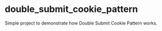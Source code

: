 # double_submit_cookie_pattern
Simple project to demonstrate how Double Submit Cookie Pattern works.
